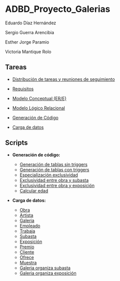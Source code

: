 # ADBD_Proyecto_Galerias

Eduardo Díaz Hernández

Sergio Guerra Arencibia

Esther Jorge Paramio

Victoria Mantique Rolo

## Tareas

- [Distribución de tareas y reuniones de seguimiento](Documentación/Tareas_y_reuniones.pdf)

- [Requisitos](Documentación/Requisitos_Galerias.pdf)

- [Modelo Conceptual (ER/E)](Documentación/ModeloER_Galerias.pdf)

- [Modelo Lógico Relacional](Documentación/ModeloRelacional_Galerias.pdf)

- [Generación de Código](Documentación/GeneracionCodigo_Galerias.pdf)

- [Carga de datos](Documentación/CargaDatos_Galerias.pdf)

## Scripts

- **Generación de código:** 
  - [Generación de tablas sin triggers](scripts/generacionTablasSinTriggers.sql)
  - [Generación de tablas con triggers](scripts/galeriaConTriggers.sql)
  - [Especialización exclusividad](scripts/triggerGeneralizacion.sql)
  - [Exclusividad entre obra y subasta](scripts/triggerObraSubasta.sql)
  - [Exclusividad entre obra y exposición](scripts/triggerObraExposicion.sql)
  - [Calcular edad](scripts/triggerCalcularEdad.sql)

- **Carga de datos:** 
  - [Obra](scripts/insertsObra.sql) 
  - [Artista](scripts/insertsArtista.sql) 
  - [Galeria](scripts/insertsGaleria.sql) 
  - [Empleado](scripts/insertsEmpleado.sql) 
  - [Trabaja](scripts/insertsTrabaja.sql) 
  - [Subasta](scripts/insertsSubasta.sql) 
  - [Exposición](scripts/insertsExposicion.sql) 
  - [Premio](scripts/insertsPremio.sql) 
  - [Cliente](scripts/insertsCliente.sql) 
  - [Ofrece](scripts/insertsOfrece.sql) 
  - [Muestra](scripts/insertsMuestra.sql) 
  - [Galeria organiza subasta](scripts/insertsOrganizaSubasta.sql) 
  - [Galeria organiza exposición](scripts/insertsOrganizaExposicion.sql)
